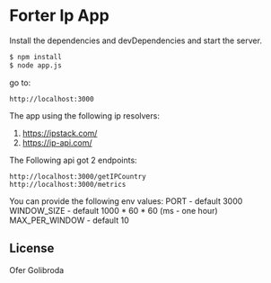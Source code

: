# Forter Ip App

Install the dependencies and devDependencies and start the server.

```sh
$ npm install
$ node app.js
```

go to:
```
http://localhost:3000
```

The app using the following ip resolvers:
1. https://ipstack.com/
2. https://ip-api.com/

The Following api got 2 endpoints:
```
http://localhost:3000/getIPCountry
http://localhost:3000/metrics
```

You can provide the following env values:
PORT - default 3000
WINDOW_SIZE - default 1000 * 60 * 60 (ms - one hour)
MAX_PER_WINDOW - default 10


License
----
Ofer Golibroda
